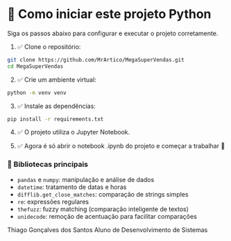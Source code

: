 # 🚀 Como iniciar este projeto Python

Siga os passos abaixo para configurar e executar o projeto corretamente.

1. ✅ Clone o repositório:
```bash
git clone https://github.com/MrArtico/MegaSuperVendas.git
cd MegaSuperVendas
```
2. ✅ Crie um ambiente virtual:
```bash
python -m venv venv
```
3. ✅ Instale as dependências:
```bash
pip install -r requirements.txt
```
4. ✅ O projeto utiliza o Jupyter Notebook.

5. ✅ Agora é só abrir o notebook .ipynb do projeto e começar a trabalhar 🚀

### 🧠 Bibliotecas principais

- `pandas` e `numpy`: manipulação e análise de dados
- `datetime`: tratamento de datas e horas
- `difflib.get_close_matches`: comparação de strings simples
- `re`: expressões regulares
- `thefuzz`: fuzzy matching (comparação inteligente de textos)
- `unidecode`: remoção de acentuação para facilitar comparações


Thiago Gonçalves dos Santos
Aluno de Desenvolvimento de Sistemas
